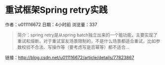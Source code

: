 # 重试框架Spring retry实践
作者：u011116672
日期：4小时前
浏览量：337
> 简介：spring retry是从spring batch独立出来的一个能功能，主要实现了重试和熔断。对于重试室友场景限制的，不是什么场景都适合重试，比如参数校验不合法、写操作等（要考虑写是否幂等）都不适合...

 链接：http://blog.csdn.net/u011116672/article/details/77823867
